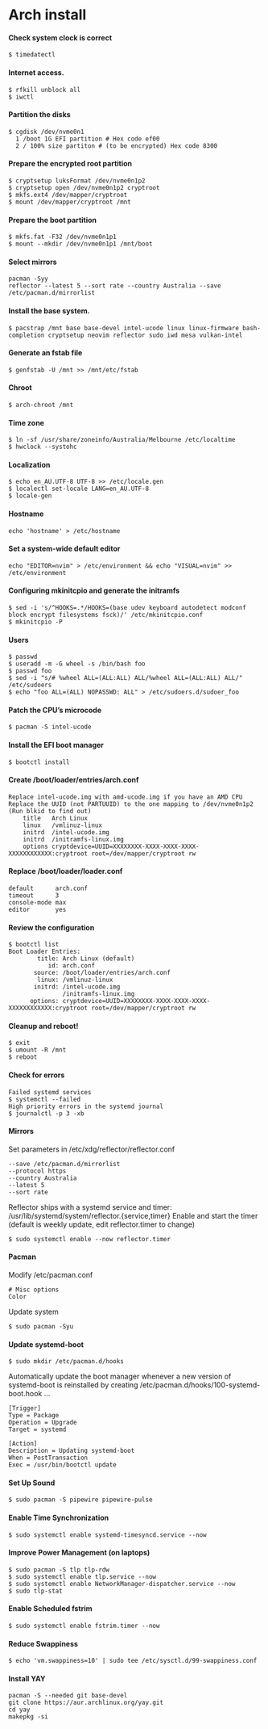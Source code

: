 # Arch install
#### Check system clock is correct
```
$ timedatectl
```
#### Internet access.
```
$ rfkill unblock all
$ iwctl
```
#### Partition the disks
```
$ cgdisk /dev/nvme0n1
  1 /boot 1G EFI partition # Hex code ef00
  2 / 100% size partiton # (to be encrypted) Hex code 8300
```
#### Prepare the encrypted root partition
```
$ cryptsetup luksFormat /dev/nvme0n1p2
$ cryptsetup open /dev/nvme0n1p2 cryptroot
$ mkfs.ext4 /dev/mapper/cryptroot
$ mount /dev/mapper/cryptroot /mnt
```
#### Prepare the boot partition
```
$ mkfs.fat -F32 /dev/nvme0n1p1
$ mount --mkdir /dev/nvme0n1p1 /mnt/boot
```
#### Select mirrors
```
pacman -Syy
reflector --latest 5 --sort rate --country Australia --save /etc/pacman.d/mirrorlist
```
#### Install the base system.
```
$ pacstrap /mnt base base-devel intel-ucode linux linux-firmware bash-completion cryptsetup neovim reflector sudo iwd mesa vulkan-intel
```
#### Generate an fstab file
```
$ genfstab -U /mnt >> /mnt/etc/fstab
```
#### Chroot
```
$ arch-chroot /mnt
```
#### Time zone
```
$ ln -sf /usr/share/zoneinfo/Australia/Melbourne /etc/localtime
$ hwclock --systohc
```
#### Localization
```
$ echo en_AU.UTF-8 UTF-8 >> /etc/locale.gen
$ localectl set-locale LANG=en_AU.UTF-8
$ locale-gen
```
#### Hostname
```
echo 'hostname' > /etc/hostname
```
#### Set a system-wide default editor
```
echo "EDITOR=nvim" > /etc/environment && echo "VISUAL=nvim" >> /etc/environment
```
#### Configuring mkinitcpio and generate the initramfs
```
$ sed -i 's/^HOOKS=.*/HOOKS=(base udev keyboard autodetect modconf block encrypt filesystems fsck)/' /etc/mkinitcpio.conf
$ mkinitcpio -P
```
#### Users
```
$ passwd
$ useradd -m -G wheel -s /bin/bash foo
$ passwd foo
$ sed -i "s/# %wheel ALL=(ALL:ALL) ALL/%wheel ALL=(ALL:ALL) ALL/" /etc/sudoers
$ echo "foo ALL=(ALL) NOPASSWD: ALL" > /etc/sudoers.d/sudoer_foo
```
#### Patch the CPU’s microcode
```
$ pacman -S intel-ucode
```
#### Install the EFI boot manager
```
$ bootctl install
```
#### Create /boot/loader/entries/arch.conf
```
Replace intel-ucode.img with amd-ucode.img if you have an AMD CPU
Replace the UUID (not PARTUUID) to the one mapping to /dev/nvme0n1p2 (Run blkid to find out)
    title   Arch Linux
    linux   /vmlinuz-linux
    initrd  /intel-ucode.img
    initrd  /initramfs-linux.img
    options cryptdevice=UUID=XXXXXXXX-XXXX-XXXX-XXXX-XXXXXXXXXXXX:cryptroot root=/dev/mapper/cryptroot rw
```
#### Replace /boot/loader/loader.conf
```
default      arch.conf
timeout      3
console-mode max
editor       yes
```
#### Review the configuration
```
$ bootctl list
Boot Loader Entries:
        title: Arch Linux (default)
           id: arch.conf
       source: /boot/loader/entries/arch.conf
        linux: /vmlinuz-linux
       initrd: /intel-ucode.img
               /initramfs-linux.img
      options: cryptdevice=UUID=XXXXXXXX-XXXX-XXXX-XXXX-XXXXXXXXXXXX:cryptroot root=/dev/mapper/cryptroot rw
```
#### Cleanup and reboot!
```
$ exit
$ umount -R /mnt
$ reboot
```
#### Check for errors
```
Failed systemd services
$ systemctl --failed
High priority errors in the systemd journal
$ journalctl -p 3 -xb
```
#### Mirrors
Set parameters in /etc/xdg/reflector/reflector.conf
```
--save /etc/pacman.d/mirrorlist
--protocol https
--country Australia
--latest 5
--sort rate
```
Reflector ships with a systemd service and timer: /usr/lib/systemd/system/reflector.{service,timer}
Enable and start the timer (default is weekly update, edit reflector.timer to change)
```
$ sudo systemctl enable --now reflector.timer
```
#### Pacman
Modify /etc/pacman.conf
```
# Misc options
Color
```
Update system
```
$ sudo pacman -Syu
```
#### Update systemd-boot
```
$ sudo mkdir /etc/pacman.d/hooks
```
Automatically update the boot manager whenever a new version of systemd-boot is reinstalled by creating /etc/pacman.d/hooks/100-systemd-boot.hook ...
```
[Trigger]
Type = Package
Operation = Upgrade
Target = systemd

[Action]
Description = Updating systemd-boot
When = PostTransaction
Exec = /usr/bin/bootctl update
```
#### Set Up Sound
```
$ sudo pacman -S pipewire pipewire-pulse
```
#### Enable Time Synchronization
```
$ sudo systemctl enable systemd-timesyncd.service --now
```
#### Improve Power Management (on laptops)
```
$ sudo pacman -S tlp tlp-rdw
$ sudo systemctl enable tlp.service --now
$ sudo systemctl enable NetworkManager-dispatcher.service --now
$ sudo tlp-stat
```
#### Enable Scheduled fstrim
```
$ sudo systemctl enable fstrim.timer --now
```
#### Reduce Swappiness
```
$ echo 'vm.swappiness=10' | sudo tee /etc/sysctl.d/99-swappiness.conf
```
#### Install YAY
```
pacman -S --needed git base-devel
git clone https://aur.archlinux.org/yay.git
cd yay
makepkg -si
```

